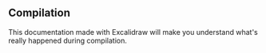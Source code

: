 ## Compilation

This documentation made with Excalidraw will make you understand what's really happened during compilation.
